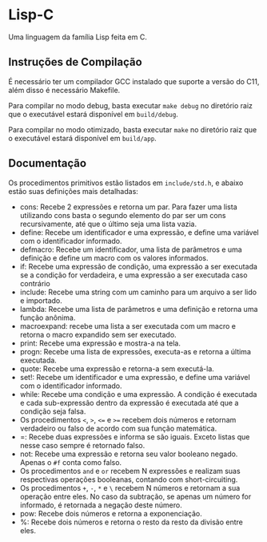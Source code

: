 # Lisp-C

Uma linguagem da família Lisp feita em C.

## Instruções de Compilação

É necessário ter um compilador GCC instalado que suporte a versão do C11, além disso é necessário Makefile.

Para compilar no modo debug, basta executar `make debug` no diretório raiz que o executável estará disponível em `build/debug`.

Para compilar no modo otimizado, basta executar `make` no diretório raiz que o executável estará disponível em `build/app`.

## Documentação
Os procedimentos primitivos estão listados em `include/std.h`, e abaixo estão suas definições mais detalhadas:

- cons: Recebe 2 expressões e retorna um par. Para fazer uma lista utilizando cons basta o segundo elemento do par ser um cons recursivamente, até que o último seja uma lista vazia.
- define: Recebe um identificador e uma expressão, e define uma variável com o identificador informado.
- defmacro: Recebe um identificador, uma lista de parâmetros e uma definição e define um macro com os valores informados.
- if: Recebe uma expressão de condição, uma expressão a ser executada se a condição for verdadeira, e uma expressão a ser executada caso contrário
- include: Recebe uma string com um caminho para um arquivo a ser lido e importado.
- lambda: Recebe uma lista de parâmetros e uma definição e retorna uma função anônima.
- macroexpand: recebe uma lista a ser executada com um macro e retorna o macro expandido sem ser executado.
- print: Recebe uma expressão e mostra-a na tela.
- progn: Recebe uma lista de expressões, executa-as e retorna a última executada.
- quote: Recebe uma expressão e retorna-a sem executá-la.
- set!: Recebe um identificador e uma expressão, e define uma variável com o identificador informado.
- while: Recebe uma condição e uma expressão. A condição é executada e cada sub-expressão dentro da expressão é executada até que a condição seja falsa.
- Os procedimentos `<`, `>`, `<=` e `>=` recebem dois números e retornam verdadeiro ou falso de acordo com sua função matemática.
- =: Recebe duas expressões e informa se são iguais. Exceto listas que nesse caso sempre é retornado falso.
- not: Recebe uma expressão e retorna seu valor booleano negado. Apenas o `#f` conta como falso.
- Os procedimentos `and` e `or` recebem N expressões e realizam suas respectivas operações booleanas, contando com short-circuiting.
- Os procedimentos `+`, `-`, `*` e `\` recebem N números e retornam a sua operação entre eles. No caso da subtração, se apenas um número for informado, é retornada a negação deste número.
- pow: Recebe dois números e retorna a exponenciação.
- %: Recebe dois números e retorna o resto da resto da divisão entre eles.
